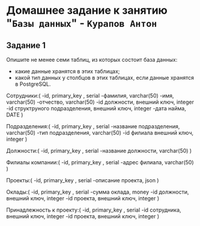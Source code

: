 # Домашнее задание к занятию "`Базы данных`" - `Курапов Антон`

## Задание 1
Опишите не менее семи таблиц, из которых состоит база данных:

* какие данные хранятся в этих таблицах;
* какой тип данных у столбцов в этих таблицах, если данные хранятся в PostgreSQL.

Сотрудники:(
	-id, primary_key , serial
	-фамилия, varchar(50)
	-имя, varchar(50) 
	-отчество, varchar(50) 
	-id должности, внешний ключ, integer
	-id структруного подразделения, внешний ключ, integer
	-дата найма, DATE )

Подразделения:(
	-id, primary_key , serial
	-название подразделения, varchar(50)
	-тип подразделения, varchar(50)
	-id филиала внешний ключ, integer )

Должности:(
	-id, primary_key , serial
	-название должности, varchar(50) )

Филиалы компании:(
	-id, primary_key , serial
	-адрес филиала, varchar(50) )

Проекты:(
	-id, primary_key , serial
	-описание проекта, json )

Оклады:(
	-id, primary_key , serial
	-сумма оклада, money
	-id должности, внешний ключ, integer
	-id проекта, внешний ключ, integer )

Принадлежность к проекту:(
	-id, primary_key , serial
	-id сотрудника, внешний ключ, integer
	-id проекта, внешний ключ, integer )
